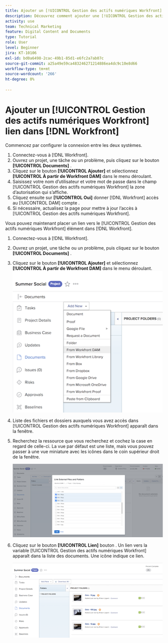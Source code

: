 ```yaml
---
title: Ajouter un [!UICONTROL Gestion des actifs numériques Workfront] Lien dans Workfront
description: Découvrez comment ajouter une [!UICONTROL Gestion des actifs numériques Workfront] lien dans Workfront afin que vous puissiez créer un lien [!UICONTROL DAM] à votre projet, à votre tâche ou à votre problème dans Workfront.
activity: use
team: Technical Marketing
feature: Digital Content and Documents
type: Tutorial
role: User
level: Beginner
jira: KT-10106
exl-id: bd0a6498-2cac-49b1-85d1-e6fc2a7ab07c
source-git-commit: a25a49e59ca483246271214886ea4dc9c10e8d66
workflow-type: tm+mt
source-wordcount: '266'
ht-degree: 0%

---
```


# Ajouter un [!UICONTROL Gestion des actifs numériques Workfront] lien dans [!DNL Workfront]

Commencez par configurer la connexion entre les deux systèmes.

1. Connectez-vous à [!DNL Workfront].
1. Ouvrez un projet, une tâche ou un problème, puis cliquez sur le bouton **[!UICONTROL Documents]** .
1. Cliquez sur le bouton **[!UICONTROL Ajouter]** et sélectionnez **[!UICONTROL À partir de Workfront DAM]** dans le menu déroulant.
1. Saisissez votre nom d’utilisateur et votre mot de passe dans le champ [!UICONTROL Gestion des actifs numériques Workfront] la zone d’autorisation qui s’affiche.
1. Cliquez ensuite sur **[!UICONTROL Oui]** donner [!DNL Workfront] accès au [!UICONTROL DAM] compte .
1. Si nécessaire, actualisez la page pour mettre à jour l’accès à [!UICONTROL Gestion des actifs numériques Workfront].

Vous pouvez maintenant placer un lien vers le [!UICONTROL Gestion des actifs numériques Workfront] élément dans [!DNL Workfront].

1. Connectez-vous à [!DNL Workfront].
1. Ouvrez un projet, une tâche ou un problème, puis cliquez sur le bouton **[!UICONTROL Documents]** .
1. Cliquez sur le bouton **[!UICONTROL Ajouter]** et sélectionnez **[!UICONTROL À partir de Workfront DAM]** dans le menu déroulant.
   ![Une image de la fonction [!UICONTROL À partir de Workfront DAM] dans le [!UICONTROL Ajouter] menu déroulant](assets/01-contributor-from-workfront-dam.png)
1. Liste des fichiers et dossiers auxquels vous avez accès dans [!UICONTROL Gestion des actifs numériques Workfront] apparaît dans la fenêtre.

1. Recherchez la ressource que vous recherchez et cochez la case en regard de celle-ci. La vue par défaut est une liste, mais vous pouvez passer à une vue miniature avec les icônes dans le coin supérieur droit de la fenêtre.

   ![Image de ressources sélectionnées dans une fenêtre contextuelle](assets/02-contributor-select-files-in-dam.png)

1. Cliquez sur le bouton **[!UICONTROL Lien]** bouton . Un lien vers la variable [!UICONTROL Gestion des actifs numériques Workfront] apparaît dans la liste des documents. Une icône indique ce lien.

   ![Une image des liens vers la [!UICONTROL Gestion des actifs numériques Workfront] fichiers apparaissant dans la liste des documents de [!DNL Workfront].](assets/03-contributor-linked-in-wf.png)
